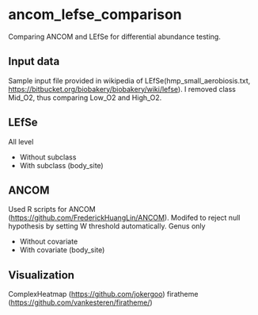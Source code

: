 # ancom_lefse_comparison
Comparing ANCOM and LEfSe for differential abundance testing.

## Input data
Sample input file provided in wikipedia of LEfSe(hmp_small_aerobiosis.txt, https://bitbucket.org/biobakery/biobakery/wiki/lefse). I removed class Mid_O2, thus comparing Low_O2 and High_O2.

## LEfSe
All level
- Without subclass
- With subclass (body_site)

## ANCOM
Used R scripts for ANCOM (https://github.com/FrederickHuangLin/ANCOM).
Modifed to reject null hypothesis by setting W threshold automatically.
Genus only
- Without covariate
- With covariate (body_site)

## Visualization
ComplexHeatmap (https://github.com/jokergoo)
firatheme (https://github.com/vankesteren/firatheme/)

